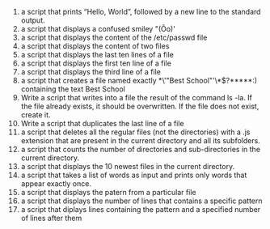 1. a script that prints “Hello, World”, followed by a new line to the standard output.
2. a script that displays a confused smiley "(Ôo)'
3. a script that displays the content of the /etc/passwd file
4. a script that displays the content of two files
5. a script that displays the last ten lines of a file
6. a script that displays the first ten line of a file 
7. a script that displays the third line of a file 
8. a script that creates a file named exactly \*\\'"Best School"\'\\*$\?\*\*\*\*\*:) containing the text Best School
9. Write a script that writes into a file the result of the command ls -la. If the file already exists, it should be overwritten. If the file does not exist, create it.
10. Write a script that duplicates the last line of a file 
11. a script that deletes all the regular files (not the directories) with a .js extension that are present in the current directory and all its subfolders.
13. a script that counts the number of directories and sub-directories in the current directory.
14. a script that displays the 10 newest files in the current directory.
15. a script that takes a list of words as input and prints only words that appear exactly once.
16. a script that displays the patern from a particular file
17. a script that displays the number of lines that contains a specific pattern
18. a script that diplays  lines containing the pattern and a specified number of lines after them
